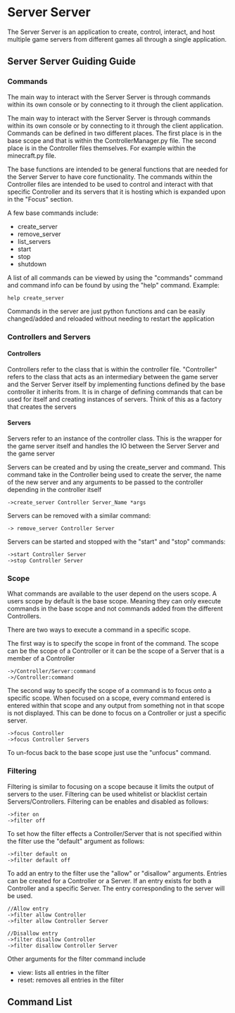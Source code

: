 # Server Server

The Server Server is an application to create, control, interact, and host multiple game servers 
from different games all through a single application.

## Server Server Guiding Guide

### Commands
The main way to interact with the Server Server is through commands within its own console 
or by connecting to it through the client application.

The main way to interact with the Server Server is through commands within its own console 
or by connecting to it through the client application. Commands can be defined in two different places.
The first place is in the base scope and that is within the ControllerManager.py file. The second place is
in the Controller files themselves. For example within the minecraft.py file. 

The base functions are intended to be general functions that are needed for the Server Server to have core functionality. 
The commands within the Controller files are intended to be used to control and interact with that specific Controller 
and its servers that it is hosting which is expanded upon in the "Focus" section.

A few base commands include:
 - create_server
 - remove_server
 - list_servers
 - start
 - stop
 - shutdown

A list of all commands can be viewed by using the "commands" command and command 
info can be found by using the "help" command. Example:

    help create_server 

Commands in the server are just python functions and can be easily changed/added and reloaded 
without needing to restart the application

### Controllers and Servers

#### Controllers
Controllers refer to the class that is within the controller file.
"Controller" refers to the class that acts as an intermediary between the game server and the Server Server itself 
by implementing functions defined by the base controller it inherits from.
It is in charge of defining commands that can be used for itself and creating instances of servers.
Think of this as a factory that creates the servers
#### Servers
Servers refer to an instance of the controller class.
This is the wrapper for the game server itself and handles the IO between the Server Server and the game server

Servers can be created and by using the create_server and command. 
This command take in the Controller being used to create the server, the name of the new server and 
any arguments to be passed to the controller depending in the controller itself

    ->create_server Controller Server_Name *args

Servers can be removed with a similar command:

    -> remove_server Controller Server

Servers can be started and stopped with the "start" and "stop" commands:

    ->start Controller Server
    ->stop Controller Server

### Scope
What commands are available to the user depend on the users scope.
A users scope by default is the base scope. Meaning they can only execute commands 
in the base scope and not commands added from the different Controllers.

There are two ways to execute a command in a specific scope. 

The first way is to specify the scope in front of the command.
The scope can be the scope of a Controller or it can be the scope of a Server that is a member
of a Controller
    
    ->/Controller/Server:command
    ->/Controller:command
    
The second way to specify the scope of a command is to focus onto a specific scope.
When focused on a scope, every command entered is entered within that scope and any output from 
something not in that scope is not displayed. This can be done to focus on a Controller or just a specific server.
    
    ->focus Controller
    ->focus Controller Servers
To un-focus back to the base scope just use the "unfocus" command.

### Filtering
Filtering is similar to focusing on a scope because it limits the output of servers to the user.
Filtering can be used whitelist or blacklist certain Servers/Controllers.
Filtering can be enables and disabled as follows:

    ->fiter on
    ->filter off
To set how the filter effects a Controller/Server that is not specified within the filter use the "default" argument as follows:
    
    ->filter default on
    ->filter default off
To add an entry to the filter use the "allow" or "disallow" arguments. Entries can be created for a Controller or a Server.
If an entry exists for both a Controller and a specific Server. The entry corresponding to the server will be used.
    
    //Allow entry
    ->filter allow Controller
    ->filter allow Controller Server
    
    //Disallow entry
    ->filter disallow Controller
    ->filter disallow Controller Server
Other arguments for the filter command include
 - view: lists all entries in the filter
 - reset: removes all entries in the filter

## Command List